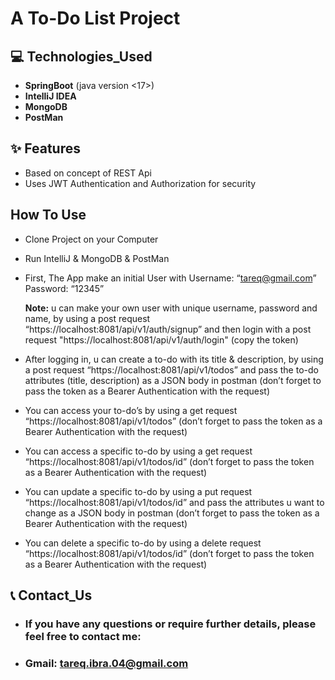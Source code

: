 # A To-Do List Project

## 💻 Technologies_Used
- **SpringBoot** (java version <17>)
- **IntelliJ IDEA**
- **MongoDB**
- **PostMan**

## ✨ Features
- Based on concept of REST Api
- Uses JWT Authentication and Authorization for security 


## How To Use
- Clone Project on your Computer
- Run IntelliJ & MongoDB & PostMan
	
- First, The App make an initial User with 
    Username: “tareq@gmail.com”
    Password: “12345”

  **Note:** u can make your own user with unique username, password and name, by using a post request
“https://localhost:8081/api/v1/auth/signup” and then login with a post request "https://localhost:8081/api/v1/auth/login" (copy the token)

- After logging in, u can create a to-do with its title & description, by using a post request
“https://localhost:8081/api/v1/todos” and pass the to-do attributes (title, description) as a JSON body in postman (don’t forget to pass the token as a Bearer Authentication with the request)

- You can access your to-do’s by using a get request 
“https://localhost:8081/api/v1/todos” (don’t forget to pass the token as a Bearer Authentication with the request)

- You can access a specific to-do by using a get request 
“https://localhost:8081/api/v1/todos/id” (don’t forget to pass the token as a Bearer Authentication with the request)

- You can update a specific to-do by using a put request 
“https://localhost:8081/api/v1/todos/id” and pass the attributes u want to change as a JSON body in postman (don’t forget to pass the token as a Bearer Authentication with the request)

- You can delete a specific to-do by using a delete request 
“https://localhost:8081/api/v1/todos/id”
(don’t forget to pass the token as a Bearer Authentication with the request)

## 📞 Contact_Us
- ### If you have any questions or require further details, please feel free to contact me: 
- ### Gmail: tareq.ibra.04@gmail.com
